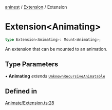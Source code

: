 [aninest](../../index.md) / [Extension](../index.md) / Extension

# Extension\<Animating\>

```ts
type Extension<Animating>: Mount<Animating>;
```

An extension that can be mounted to an animation.

## Type Parameters

• **Animating** *extends* [`UnknownRecursiveAnimatable`](../../AnimatableTypes/type-aliases/UnknownRecursiveAnimatable.md)

## Defined in

[Animate/Extension.ts:28](https://github.com/zphrs/aninest/blob/93165c72e5bf58f07554172fb8f04e60bd3cd7ed/core/src/Animate/Extension.ts#L28)
